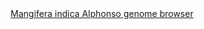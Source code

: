 <div id="Mangifera_indica_Alphonso_genome_browser" align="center">
  <a href="https://ink-blot.github.io/?sessionURL=blob:zZXtbqM4FEBfZeVfuxIhQPjMv0lTQtokTUinJBmNIgcMeAo2tQ0Jqfru62baGa222rar_aiEEJhr7r0.x3APGsQ4pgT0gaHqlmoBBfCc7pewrAo0gyXioJ_CgiMFMJQihkiMQP8epJAL.DmcyIm5EBXvd7sJTDsZIrTEMVd5T4VVh9Na5EiGdgwVlvBICdxzNaalDBawC4sqp4TTLoxjxHlH61aIZNs9lKfnZ9vTK9G2rAuBT1m3sghZWKKmUFaLSYIOrxTylsyZE_Rup0a1sQ4L4p7rn8W6XULq7wbHmzj6drWf3J2FyXx1eTFKOb5u0NAsvE85trVxGcyymlXdioQuvF7to7Kd0Butx6ZBfVezkLt4Sg3eGFZTkPE81opdExzhYJXdaaiKOF.Yg1xnoWwIgwcFFDSu5bKDOGe607cUzTUV0_I6j1eW4lmebJtRDPpfvipAMBjfyugv90C0lWQDOLqrT5gUQFmCGOh3PE1zdM8zLNMxNc_TH5R7ULPiH4ZXQiJp4C1KsNgmVKicMiE5ZWnaU7OjrCfFxYmdTPx68AciW.9aL0W38.tGErxc2MkRrsgmN3NruJzcLFw7nR4PdDULYmM.wpU1Gc9WjeCeu7q1g2IRqGKHZUdvbj2lrIRChj4OyfsnspAQKqB43K8KyBHOchnjaAqIaUElZ8Cy3a.a8os8dEv7TQY1mOMdLrBoI5mS7kG_Z1i2qf9Qo_fvqPBj9y7D0DVc3XN7W30r8Qv5CUm2nFRcld2oTZz.yYx3z_1Aovjm3GarfNok_tnhKvb86UZb.dNLbQGzQ6jbOTvg8XqS.6PzaFYhiwbesSaBn_vmEo.c4x9Fef8qPnsjR35q00CGIREv6qA7nmP8hUBPmpj_iyaPYIu_LcpLsz.QKqPSG0fW0A1iOuCm17Sb7MJFTtiyM9hUa3dxjjV_YEdZVRvNJo_GpTH7dFml3rA8d5t9_S5VXlzJ98uim5rtvG6L9R_aou5g.QYtnsI.EP9dmwRrh05bOD765eGqnA3ji6h0Z6Fzw.PoejdY0HBWFzFJsqJtrTZqrkbmpPhmrtcHvh_Ijl7j_7w2z6C_3z7_TAqckRKdUD9xsx..PvwO">Mangifera indica Alphonso genome browser</a>
</div>
